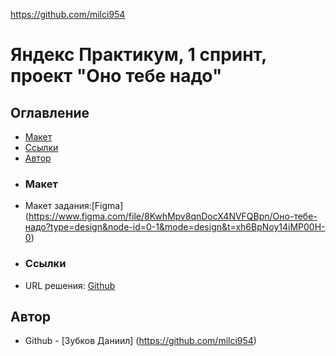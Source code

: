https://github.com/milci954
# Яндекс Практикум, 1 спринт, проект "Оно тебе надо"
## Оглавление
- [Макет](#макет)
- [Ссылки](#ссылки)
- [Автор](#автор)
- ### Макет
- Макет задания:[Figma] (https://www.figma.com/file/8KwhMpv8qnDocX4NVFQBpn/Оно-тебе-надо?type=design&node-id=0-1&mode=design&t=xh6BpNoy14iMP00H-0)
- ### Ссылки
- URL решения: [Github](https://github.com/milci954/ono-tebe-nado)
## Автор
- Github - [Зубков Даниил] (https://github.com/milci954)
